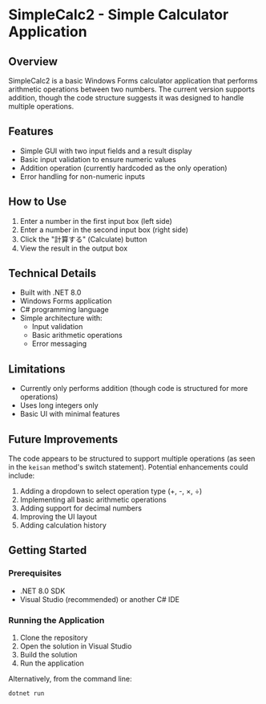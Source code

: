 # SimpleCalc2 - Simple Calculator Application

## Overview

SimpleCalc2 is a basic Windows Forms calculator application that performs arithmetic operations between two numbers. The current version supports addition, though the code structure suggests it was designed to handle multiple operations.

## Features

- Simple GUI with two input fields and a result display
- Basic input validation to ensure numeric values
- Addition operation (currently hardcoded as the only operation)
- Error handling for non-numeric inputs

## How to Use

1. Enter a number in the first input box (left side)
2. Enter a number in the second input box (right side)
3. Click the "計算する" (Calculate) button
4. View the result in the output box

## Technical Details

- Built with .NET 8.0
- Windows Forms application
- C# programming language
- Simple architecture with:
  - Input validation
  - Basic arithmetic operations
  - Error messaging

## Limitations

- Currently only performs addition (though code is structured for more operations)
- Uses long integers only
- Basic UI with minimal features

## Future Improvements

The code appears to be structured to support multiple operations (as seen in the `keisan` method's switch statement). Potential enhancements could include:

1. Adding a dropdown to select operation type (+, -, ×, ÷)
2. Implementing all basic arithmetic operations
3. Adding support for decimal numbers
4. Improving the UI layout
5. Adding calculation history

## Getting Started

### Prerequisites

- .NET 8.0 SDK
- Visual Studio (recommended) or another C# IDE

### Running the Application

1. Clone the repository
2. Open the solution in Visual Studio
3. Build the solution
4. Run the application

Alternatively, from the command line:
```
dotnet run
```
